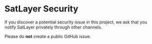 # SatLayer Security

If you discover a potential security issue in this project, 
we ask that you notify SatLayer privately through other channels. 

Please do **not** create a public GitHub issue.
